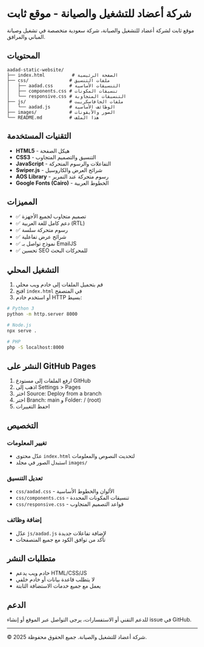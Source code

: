 # شركة أعضاد للتشغيل والصيانة - موقع ثابت

موقع ثابت لشركة أعضاد للتشغيل والصيانة، شركة سعودية متخصصة في تشغيل وصيانة المباني والمرافق.

## المحتويات

```
aadad-static-website/
├── index.html          # الصفحة الرئيسية
├── css/               # ملفات التنسيق
│   ├── aadad.css      # التنسيقات الأساسية
│   ├── components.css # تنسيقات المكونات
│   └── responsive.css # التنسيقات المتجاوبة
├── js/                # ملفات الجافاسكريبت
│   └── aadad.js       # الوظائف الأساسية
├── images/            # الصور والأيقونات
└── README.md          # هذا الملف
```

## التقنيات المستخدمة

- **HTML5** - هيكل الصفحة
- **CSS3** - التنسيق والتصميم المتجاوب
- **JavaScript** - التفاعلات والرسوم المتحركة
- **Swiper.js** - شرائح العرض والكاروسيل
- **AOS Library** - رسوم متحركة عند التمرير
- **Google Fonts (Cairo)** - الخطوط العربية

## المميزات

- ✅ تصميم متجاوب لجميع الأجهزة
- ✅ دعم كامل للغة العربية (RTL)
- ✅ رسوم متحركة سلسة
- ✅ شرائح عرض تفاعلية
- ✅ نموذج تواصل بـ EmailJS
- ✅ تحسين SEO للمحركات البحث

## التشغيل المحلي

1. قم بتحميل الملفات إلى خادم ويب محلي
2. افتح `index.html` في المتصفح
3. أو استخدم خادم HTTP بسيط:

```bash
# Python 3
python -m http.server 8000

# Node.js
npx serve .

# PHP
php -S localhost:8000
```

## النشر على GitHub Pages

1. ارفع الملفات إلى مستودع GitHub
2. اذهب إلى Settings > Pages
3. اختر Source: Deploy from a branch
4. اختر Branch: main و Folder: / (root)
5. احفظ التغييرات

## التخصيص

### تغيير المعلومات
- عدّل محتوى `index.html` لتحديث النصوص والمعلومات
- استبدل الصور في مجلد `images/`

### تعديل التنسيق
- `css/aadad.css` - الألوان والخطوط الأساسية
- `css/components.css` - تنسيقات المكونات المحددة
- `css/responsive.css` - قواعد التصميم المتجاوب

### إضافة وظائف
- عدّل `js/aadad.js` لإضافة تفاعلات جديدة
- تأكد من توافق الكود مع جميع المتصفحات

## متطلبات النشر

- خادم ويب يدعم HTML/CSS/JS
- لا يتطلب قاعدة بيانات أو خادم خلفي
- يعمل مع جميع خدمات الاستضافة الثابتة

## الدعم

للدعم التقني أو الاستفسارات، يرجى التواصل عبر الموقع أو إنشاء issue في GitHub.

---

© 2025 شركة أعضاد للتشغيل والصيانة. جميع الحقوق محفوظة.